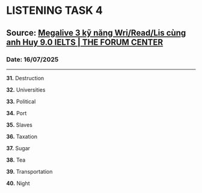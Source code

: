 # LISTENING TASK 4

## Source: [Megalive 3 kỹ năng Wri/Read/Lis cùng anh Huy 9.0 IELTS | THE FORUM CENTER](https://www.youtube.com/watch?v=SHHJeI-pvCQ)

### Date: 16/07/2025
---

**31.**
Destruction

**32.**
Universities

**33.**
Political

**34.**
Port

**35.**
Slaves

**36.**
Taxation

**37.**
Sugar

**38.**
Tea

**39.**
Transportation

**40.**
Night


